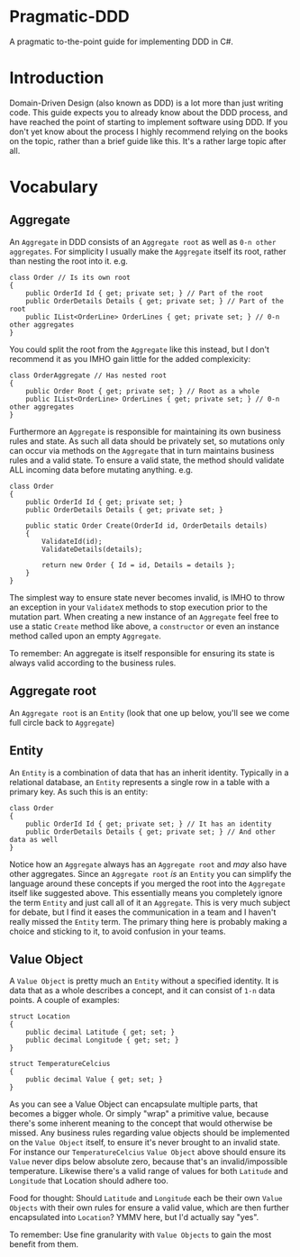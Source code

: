 # Pragmatic-DDD

A pragmatic to-the-point guide for implementing DDD in C#.

# Introduction

Domain-Driven Design (also known as DDD) is a lot more than just writing code. This guide expects you to already know about the DDD process, and have reached the point of starting to implement software using DDD.
If you don't yet know about the process I highly recommend relying on the books on the topic, rather than a brief guide like this. It's a rather large topic after all.

# Vocabulary

## Aggregate

An `Aggregate` in DDD consists of an `Aggregate root` as well as `0-n other aggregates`. For simplicity I usually make the `Aggregate` itself its root, rather than nesting the root into it. e.g.

```
class Order // Is its own root
{
	public OrderId Id { get; private set; } // Part of the root
	public OrderDetails Details { get; private set; } // Part of the root
	public IList<OrderLine> OrderLines { get; private set; } // 0-n other aggregates
}
```

You could split the root from the `Aggregate` like this instead, but I don't recommend it as you IMHO gain little for the added complexicity:

```
class OrderAggregate // Has nested root
{
	public Order Root { get; private set; } // Root as a whole
	public IList<OrderLine> OrderLines { get; private set; } // 0-n other aggregates
}
```

Furthermore an `Aggregate` is responsible for maintaining its own business rules and state. As such all data should be privately set, so mutations only can occur via methods on the `Aggregate` that in turn maintains business rules and a valid state.
To ensure a valid state, the method should validate ALL incoming data before mutating anything. e.g.

```
class Order
{
	public OrderId Id { get; private set; }
	public OrderDetails Details { get; private set; }

	public static Order Create(OrderId id, OrderDetails details)
	{
		ValidateId(id);
		ValidateDetails(details);

		return new Order { Id = id, Details = details };
	}
}
```

The simplest way to ensure state never becomes invalid, is IMHO to throw an exception in your `ValidateX` methods to stop execution prior to the mutation part.
When creating a new instance of an `Aggregate` feel free to use a static `Create` method like above, a `constructor` or even an instance method called upon an empty `Aggregate`.

To remember: An aggregate is itself responsible for ensuring its state is always valid according to the business rules.

## Aggregate root

An `Aggregate root` is an `Entity` (look that one up below, you'll see we come full circle back to `Aggregate`)

## Entity

An `Entity` is a combination of data that has an inherit identity. Typically in a relational database, an `Entity` represents a single row in a table with a primary key. As such this is an entity:

```
class Order
{
	public OrderId Id { get; private set; } // It has an identity
	public OrderDetails Details { get; private set; } // And other data as well
}
```

Notice how an `Aggregate` always has an `Aggregate root` and _may_ also have other aggregates. Since an `Aggregate root` _is_ an `Entity` you can simplify the language around these concepts if you merged the root into the `Aggregate` itself like suggested above.
This essentially means you completely ignore the term `Entity` and just call all of it an `Aggregate`. This is very much subject for debate, but I find it eases the communication in a team and I haven't really missed the `Entity` term. The primary thing here is probably making a choice and sticking to it, to avoid confusion in your teams.

## Value Object

A `Value Object` is pretty much an `Entity` without a specified identity. It is data that as a whole describes a concept, and it can consist of `1-n` data points. A couple of examples:

```
struct Location
{
	public decimal Latitude { get; set; }
	public decimal Longitude { get; set; }
}
```

```
struct TemperatureCelcius
{
	public decimal Value { get; set; }
}
```

As you can see a Value Object can encapsulate multiple parts, that becomes a bigger whole. Or simply "wrap" a primitive value, because there's some inherent meaning to the concept that would otherwise be missed.
Any business rules regarding value objects should be implemented on the `Value Object` itself, to ensure it's never brought to an invalid state. For instance our `TemperatureCelcius` `Value Object` above should ensure its `Value` never dips below absolute zero, because that's an invalid/impossible temperature. Likewise there's a valid range of values for both `Latitude` and `Longitude` that Location should adhere too.

Food for thought: Should `Latitude` and `Longitude` each be their own `Value Objects` with their own rules for ensure a valid value, which are then further encapsulated into `Location`? YMMV here, but I'd actually say "yes".

To remember: Use fine granularity with `Value Objects` to gain the most benefit from them.
